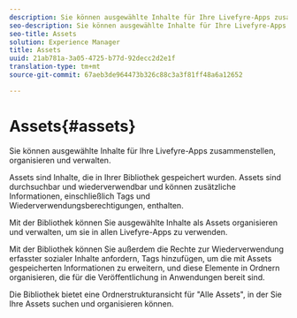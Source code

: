 ```yaml
---
description: Sie können ausgewählte Inhalte für Ihre Livefyre-Apps zusammenstellen, organisieren und verwalten.
seo-description: Sie können ausgewählte Inhalte für Ihre Livefyre-Apps zusammenstellen, organisieren und verwalten.
seo-title: Assets
solution: Experience Manager
title: Assets
uuid: 21ab781a-3a05-4725-b77d-92decc2d2e1f
translation-type: tm+mt
source-git-commit: 67aeb3de964473b326c88c3a3f81ff48a6a12652

---
```



# Assets{#assets}

Sie können ausgewählte Inhalte für Ihre Livefyre-Apps zusammenstellen, organisieren und verwalten.

Assets sind Inhalte, die in Ihrer Bibliothek gespeichert wurden. Assets sind durchsuchbar und wiederverwendbar und können zusätzliche Informationen, einschließlich Tags und Wiederverwendungsberechtigungen, enthalten.

Mit der Bibliothek können Sie ausgewählte Inhalte als Assets organisieren und verwalten, um sie in allen Livefyre-Apps zu verwenden.

Mit der Bibliothek können Sie außerdem die Rechte zur Wiederverwendung erfasster sozialer Inhalte anfordern, Tags hinzufügen, um die mit Assets gespeicherten Informationen zu erweitern, und diese Elemente in Ordnern organisieren, die für die Veröffentlichung in Anwendungen bereit sind.

Die Bibliothek bietet eine Ordnerstrukturansicht für "Alle Assets", in der Sie Ihre Assets suchen und organisieren können.
